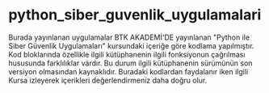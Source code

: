 # python_siber_guvenlik_uygulamalari

Burada yayınlanan uygulamalar BTK AKADEMİ'DE yayınlanan "Python ile Siber Güvenlik Uygulamaları" kursundaki içeriğe göre kodlama yapılmıştır.
Kod bloklarında özellikle ilgili kütüphanenin ilgili fonksiyonun çağrılması hususunda farklılıklar vardır. Bu durum ilgili kütüphanenin sürümünün son versiyon olmasından
kaynaklıdır. 
Buradaki kodlardan faydalanır iken ilgili Kursa izleyerek içerikleri değerlendirmeniz daha doğru olur.
